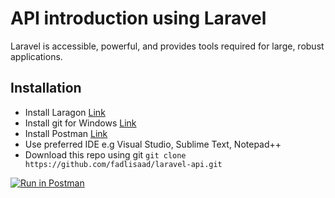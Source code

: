 # API introduction using Laravel

Laravel is accessible, powerful, and provides tools required for large, robust applications.

## Installation
- Install Laragon [Link](https://laragon.org/download/index.html)
- Install git for Windows [Link](https://gitforwindows.org/)
- Install Postman [Link](https://www.postman.com/downloads/)
- Use preferred IDE e.g Visual Studio, Sublime Text, Notepad++
- Download this repo using git `git clone https://github.com/fadlisaad/laravel-api.git`

[![Run in Postman](https://run.pstmn.io/button.svg)](https://god.gw.postman.com/run-collection/433846-00c2ff52-80da-469c-b9eb-74945f082d3e?action=collection%2Ffork&collection-url=entityId%3D433846-00c2ff52-80da-469c-b9eb-74945f082d3e%26entityType%3Dcollection%26workspaceId%3D977f80e3-928c-44f3-966a-8d0aa554c38e)
